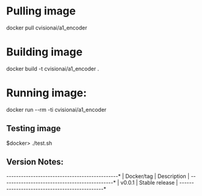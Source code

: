 # Pulling image

docker pull cvisionai/a1_encoder

# Building image

docker build -t cvisionai/a1_encoder .

# Running image:

docker run --rm -ti cvisionai/a1_encoder

## Testing image
$docker> ./test.sh

## Version Notes:

*-------------*---------------------------------*
| Docker/tag  | Description                     |
*-------------*---------------------------------*
| v0.0.1      | Stable release                  |
*-------------*---------------------------------*

